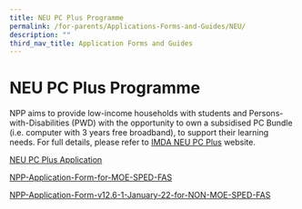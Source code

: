 ```yaml
---
title: NEU PC Plus Programme
permalink: /for-parents/Applications-Forms-and-Guides/NEU/
description: ""
third_nav_title: Application Forms and Guides
---
```


**NEU PC Plus Programme**
=========================

NPP aims to provide low-income households with students and Persons-with-Disabilities (PWD) with the opportunity to own a subsidised PC Bundle (i.e. computer with 3 years free broadband), to support their learning needs. For full details, please refer to [IMDA NEU PC Plus](https://www.imda.gov.sg/programme-listing/neu-pc-plus) website.

[NEU PC Plus Application](https://go.gov.sg/nuepcplus)

[NPP-Application-Form-for-MOE-SPED-FAS](https://go.gov.sg/nuemoeapplication)

[NPP-Application-Form-v12.6-1-January-22-for-NON-MOE-SPED-FAS](https://go.gov.sg/nuenonmoeapplication)